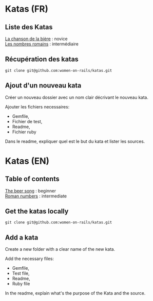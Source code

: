# Katas (FR)

## Liste des Katas

[La chanson de la bière](https://github.com/women-on-rails/katas/tree/master/beer_song) : novice\
[Les nombres romains](https://github.com/women-on-rails/katas/tree/master/roman_numerals) : intermédiaire

## Récupération des katas

```git clone git@github.com:women-on-rails/katas.git```

## Ajout d'un nouveau kata

Créer un nouveau dossier avec un nom clair décrivant le nouveau kata.

Ajouter les fichiers necessaires:
* Gemfile,
* Fichier de test,
* Readme,
* Fichier ruby

Dans le readme, expliquer quel est le but du kata et lister les sources.

# Katas (EN)

## Table of contents

[The beer song](https://github.com/women-on-rails/katas/tree/master/beer_song) : beginner\
[Roman numbers](https://github.com/women-on-rails/katas/tree/master/roman_numerals) : intermediate

## Get the katas locally

```git clone git@github.com:women-on-rails/katas.git```

## Add a kata

Create a new folder with a clear name of the new kata.

Add the necessary files:
* Gemfile,
* Test file,
* Readme,
* Ruby file

In the readme, explain what's the purpose of the Kata and the source.

